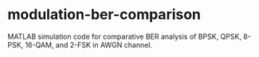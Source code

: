 # modulation-ber-comparison
MATLAB simulation code for comparative BER analysis of BPSK, QPSK, 8-PSK, 16-QAM, and 2-FSK in AWGN channel.
